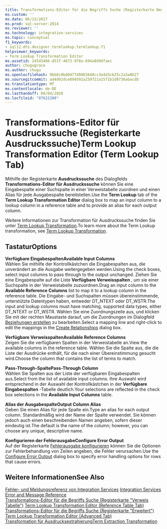 ```yaml
---
title: Transformations-Editor für die Begriffs Suche (Registerkarte Begriffs Suche) | Microsoft-Dokumentation
ms.custom: ''
ms.date: 06/13/2017
ms.prod: sql-server-2014
ms.reviewer: ''
ms.technology: integration-services
ms.topic: conceptual
f1_keywords:
- sql12.dts.designer.termlookup.termlookup.f1
helpviewer_keywords:
- Term Lookup Transformation Editor
ms.assetid: 245d3466-d51f-4073-978a-694a8d9dfaec
author: chugugrace
ms.author: chugu
ms.openlocfilehash: 9bb8c0bd0477d9883640cc3e4d3cb25c2a3a8b27
ms.sourcegitcommit: ad4d92dce894592a259721a1571b1d8736abacdb
ms.translationtype: MT
ms.contentlocale: de-DE
ms.lasthandoff: 08/04/2020
ms.locfileid: "87622208"
---
```

# <a name="term-lookup-transformation-editor-term-lookup-tab"></a><span data-ttu-id="6ef97-102">Transformations-Editor für Ausdruckssuche (Registerkarte Ausdruckssuche)</span><span class="sxs-lookup"><span data-stu-id="6ef97-102">Term Lookup Transformation Editor (Term Lookup Tab)</span></span>
  <span data-ttu-id="6ef97-103">Mithilfe der Registerkarte **Ausdruckssuche** des Dialogfelds **Transformations-Editor für Ausdruckssuche** können Sie eine Eingabespalte einer Suchspalte in einer Verweistabelle zuordnen und einen Alias für jede Ausgabespalte bereitstellen.</span><span class="sxs-lookup"><span data-stu-id="6ef97-103">Use the **Term Lookup** tab of the **Term Lookup Transformation Editor** dialog box to map an input column to a lookup column in a reference table and to provide an alias for each output column.</span></span>  
  
 <span data-ttu-id="6ef97-104">Weitere Informationen zur Transformation für Ausdruckssuche finden Sie unter [Term Lookup Transformation](data-flow/transformations/lookup-transformation.md).</span><span class="sxs-lookup"><span data-stu-id="6ef97-104">To learn more about the Term Lookup transformation, see [Term Lookup Transformation](data-flow/transformations/lookup-transformation.md).</span></span>  
  
## <a name="options"></a><span data-ttu-id="6ef97-105">Tastatur</span><span class="sxs-lookup"><span data-stu-id="6ef97-105">Options</span></span>  
 <span data-ttu-id="6ef97-106">**Verfügbare Eingabespalten**</span><span class="sxs-lookup"><span data-stu-id="6ef97-106">**Available Input Columns**</span></span>  
 <span data-ttu-id="6ef97-107">Wählen Sie mithilfe der Kontrollkästchen die Eingabespalten aus, die unverändert an die Ausgabe weitergegeben werden.</span><span class="sxs-lookup"><span data-stu-id="6ef97-107">Using the check boxes, select input columns to pass through to the output unchanged.</span></span> <span data-ttu-id="6ef97-108">Ziehen Sie eine Eingabespalte auf die Liste **Verfügbare Verweisspalten** , um sie einer Suchspalte in der Verweistabelle zuzuordnen.</span><span class="sxs-lookup"><span data-stu-id="6ef97-108">Drag an input column to the **Available Reference Columns** list to map it to a lookup column in the reference table.</span></span> <span data-ttu-id="6ef97-109">Die Eingabe- und Suchspalten müssen übereinstimmende, unterstützte Datentypen haben, entweder DT_NTEXT oder DT_WSTR.</span><span class="sxs-lookup"><span data-stu-id="6ef97-109">The input and lookup columns must have matching, supported data types, either DT_NTEXT or DT_WSTR.</span></span> <span data-ttu-id="6ef97-110">Wählen Sie eine Zuordnungszeile aus, und klicken Sie mit der rechten Maustaste darauf, um die Zuordnungen im Dialogfeld [Beziehungen erstellen](data-flow/transformations/create-relationships.md) zu bearbeiten.</span><span class="sxs-lookup"><span data-stu-id="6ef97-110">Select a mapping line and right-click to edit the mappings in the [Create Relationships](data-flow/transformations/create-relationships.md) dialog box.</span></span>  
  
 <span data-ttu-id="6ef97-111">**Verfügbare Verweisspalten**</span><span class="sxs-lookup"><span data-stu-id="6ef97-111">**Available Reference Columns**</span></span>  
 <span data-ttu-id="6ef97-112">Zeigen Sie die verfügbaren Spalten in der Verweistabelle an.</span><span class="sxs-lookup"><span data-stu-id="6ef97-112">View the available columns in the reference table.</span></span> <span data-ttu-id="6ef97-113">Wählen Sie die Spalte aus, die die Liste der Ausdrücke enthält, für die nach einer Übereinstimmung gesucht wird.</span><span class="sxs-lookup"><span data-stu-id="6ef97-113">Choose the column that contains the list of terms to match.</span></span>  
  
 <span data-ttu-id="6ef97-114">**Pass-Through-Spalte**</span><span class="sxs-lookup"><span data-stu-id="6ef97-114">**Pass-Through Column**</span></span>  
 <span data-ttu-id="6ef97-115">Wählen Sie Spalten aus der Liste der verfügbaren Eingabespalten aus.</span><span class="sxs-lookup"><span data-stu-id="6ef97-115">Select from the list of available input columns.</span></span> <span data-ttu-id="6ef97-116">Ihre Auswahl wird entsprechend in der Auswahl der Kontrollkästchen in der **Verfügbare Eingabespalten** -Tabelle deutlich.</span><span class="sxs-lookup"><span data-stu-id="6ef97-116">Your selections are reflected in the check box selections in the **Available Input Columns** table.</span></span>  
  
 <span data-ttu-id="6ef97-117">**Alias der Ausgabespalte**</span><span class="sxs-lookup"><span data-stu-id="6ef97-117">**Output Column Alias**</span></span>  
 <span data-ttu-id="6ef97-118">Geben Sie einen Alias für jede Spalte ein.</span><span class="sxs-lookup"><span data-stu-id="6ef97-118">Type an alias for each output column.</span></span> <span data-ttu-id="6ef97-119">Standardmäßig wird der Name der Spalte verwendet. Sie können jedoch auch einen beschreibenden Namen angeben, sofern dieser eindeutig ist.</span><span class="sxs-lookup"><span data-stu-id="6ef97-119">The default is the name of the column; however, you can choose any unique, descriptive name.</span></span>  
  
 <span data-ttu-id="6ef97-120">**Konfigurieren der Fehlerausgabe**</span><span class="sxs-lookup"><span data-stu-id="6ef97-120">**Configure Error Output**</span></span>  
 <span data-ttu-id="6ef97-121">Auf der Registerkarte [Fehlerausgabe konfigurieren](../../2014/integration-services/configure-error-output.md) können Sie die Optionen zur Fehlerbehandlung von Zeilen angeben, die Fehler verursachen.</span><span class="sxs-lookup"><span data-stu-id="6ef97-121">Use the [Configure Error Output](../../2014/integration-services/configure-error-output.md) dialog box to specify error handling options for rows that cause errors.</span></span>  
  
## <a name="see-also"></a><span data-ttu-id="6ef97-122">Weitere Informationen</span><span class="sxs-lookup"><span data-stu-id="6ef97-122">See Also</span></span>  
 <span data-ttu-id="6ef97-123">[Fehler- und Meldungsreferenz von Integration Services](../../2014/integration-services/integration-services-error-and-message-reference.md) </span><span class="sxs-lookup"><span data-stu-id="6ef97-123">[Integration Services Error and Message Reference](../../2014/integration-services/integration-services-error-and-message-reference.md) </span></span>  
 <span data-ttu-id="6ef97-124">[Transformations-Editor für die Begriffs Suche &#40;Registerkarte "Verweis Tabelle"&#41;](../../2014/integration-services/term-lookup-transformation-editor-reference-table-tab.md) </span><span class="sxs-lookup"><span data-stu-id="6ef97-124">[Term Lookup Transformation Editor &#40;Reference Table Tab&#41;](../../2014/integration-services/term-lookup-transformation-editor-reference-table-tab.md) </span></span>  
 <span data-ttu-id="6ef97-125">[Transformations-Editor für die Begriffs Suche &#40;Registerkarte "Erweitert"&#41;](../../2014/integration-services/term-lookup-transformation-editor-advanced-tab.md) </span><span class="sxs-lookup"><span data-stu-id="6ef97-125">[Term Lookup Transformation Editor &#40;Advanced Tab&#41;](../../2014/integration-services/term-lookup-transformation-editor-advanced-tab.md) </span></span>  
 [<span data-ttu-id="6ef97-126">Transformation für Ausdrucksextrahierung</span><span class="sxs-lookup"><span data-stu-id="6ef97-126">Term Extraction Transformation</span></span>](data-flow/transformations/term-extraction-transformation.md)  
  
  

